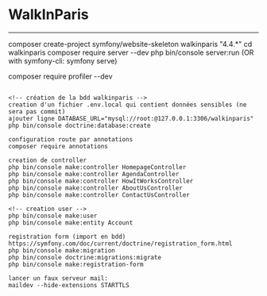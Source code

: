 # WalkInParis 

<!-- Installation -->
----
composer create-project symfony/website-skeleton walkinparis "4.4.*"
cd walkinparis
composer require server --dev
php bin/console server:run (OR with symfony-cli: symfony serve)

composer require profiler --dev

```

<!-- création de la bdd walkinparis -->
creation d'un fichier .env.local qui contient données sensibles (ne sera pas commit)
ajouter ligne DATABASE_URL="mysql://root:@127.0.0.1:3306/walkinparis"
php bin/console doctrine:database:create

configuration route par annotations
composer require annotations

creation de controller
php bin/console make:controller HomepageController
php bin/console make:controller AgendaController
php bin/console make:controller HowItWorksController
php bin/console make:controller AboutUsController
php bin/console make:controller ContactUsController

<!-- creation user -->
php bin/console make:user
php bin/console make:entity Account

registration form (import en bdd)
https://symfony.com/doc/current/doctrine/registration_form.html
php bin/console make:migration
php bin/console doctrine:migrations:migrate
php bin/console make:registration-form

lancer un faux serveur mail:
maildev --hide-extensions STARTTLS

